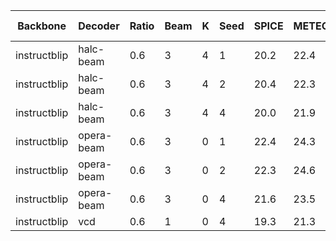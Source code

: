 | Backbone | Decoder | Ratio | Beam | K | Seed | SPICE | METEOR | CIDEr | CHAIRs | CHAIRi | Num of Samples | Max Tokens |
|---------|---------|-----------|-----------|----------|------------|-------|--------|-------|--------|--------|--------|--------|
| instructblip | halc-beam | 0.6 | 3 | 4 | 1 | 20.2 | 22.4 | 0.0 | 33.8 | 12.9 | 64 | 500 |
| instructblip | halc-beam | 0.6 | 3 | 4 | 2 | 20.4 | 22.3 | 0.0 | 37.4 | 13.1 | 64 | 500 |
| instructblip | halc-beam | 0.6 | 3 | 4 | 4 | 20.0 | 21.9 | 0.0 | 38.6 | 14.4 | 64 | 500 |
| instructblip | opera-beam | 0.6 | 3 | 0 | 1 | 22.4 | 24.3 | 0.2 | 27.7 | 9.6 | 64 | 500 |
| instructblip | opera-beam | 0.6 | 3 | 0 | 2 | 22.3 | 24.6 | 0.1 | 28.5 | 9.7 | 64 | 500 |
| instructblip | opera-beam | 0.6 | 3 | 0 | 4 | 21.6 | 23.5 | 0.3 | 24.9 | 8.4 | 64 | 500 |
| instructblip | vcd | 0.6 | 1 | 0 | 4 | 19.3 | 21.3 | 0.0 | 31.7 | 12.1 | 64 | 500 |
